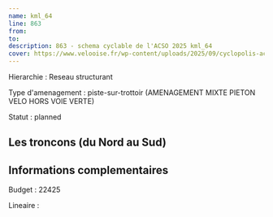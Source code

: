 ```yaml
---
name: kml_64 
line: 863
from: 
to:  
description: 863 - schema cyclable de l'ACSO 2025 kml_64 
cover: https://www.velooise.fr/wp-content/uploads/2025/09/cyclopolis-acso-default.jpg
---
```

Hierarchie : Reseau structurant

Type d'amenagement : piste-sur-trottoir (AMENAGEMENT MIXTE PIETON VELO HORS VOIE VERTE)

Statut : planned

## Les troncons (du Nord au Sud)

## Informations complementaires

Budget  : 22425 

Lineaire :

